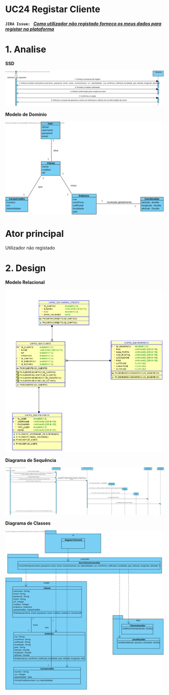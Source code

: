 # **UC24 Registar Cliente**


#### `JIRA Issue: ` [_Como utilizador não registado forneco os meus dados para registar na plataforma_](https://jira.dei.isep.ipp.pt/browse/LAP3AP5-8)
# **1. Analise**

**SSD**

![UC24-SSD.svg](UC24-SSD.svg)

**Modelo de Domínio**

![UC24-Modelo-Dominio.svg](UC24-Modelo-Dominio.svg)

# Ator principal

Utilizador não registado


# **2. Design**

**Modelo Relacional**

![UC24_MER.png](UC24_MER.png)

**Diagrama de Sequência**

![UC24-Design-Sequence.svg](UC24-Design-Sequence.svg)

**Diagrama de Classes** 

![UC24-Design-Class.svg](UC24-Design-Class.svg)